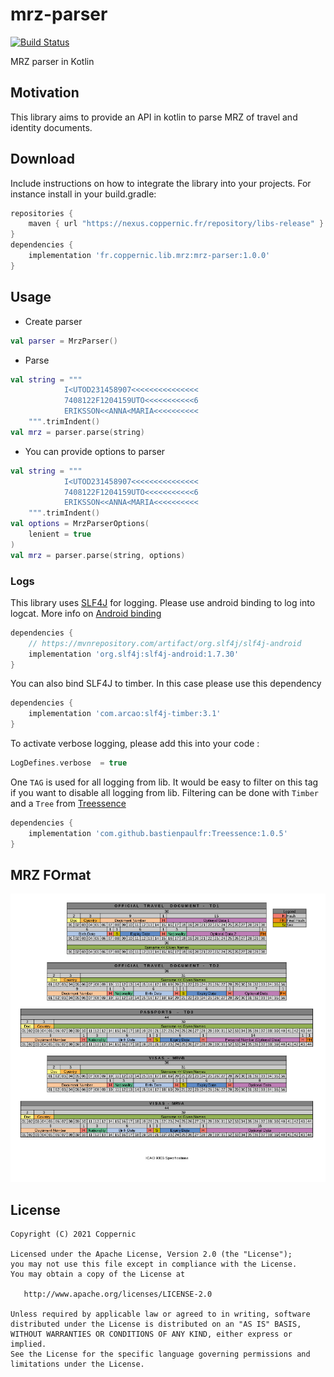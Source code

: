 # mrz-parser

[![Build Status](https://travis-ci.com/Coppernic/mrz-parser.svg?branch=master)](https://travis-ci.com/Coppernic/mrz-parser)

MRZ parser in Kotlin

## Motivation

This library aims to provide an API in kotlin to parse MRZ of travel and identity documents.

## Download

Include instructions on how to integrate the library into your projects. For instance install in your build.gradle:

```groovy
repositories {
    maven { url "https://nexus.coppernic.fr/repository/libs-release" }
}
dependencies {
    implementation 'fr.coppernic.lib.mrz:mrz-parser:1.0.0'
}
```

## Usage

- Create parser

```kotlin
val parser = MrzParser()
```

- Parse

```kotlin
val string = """
            I<UTOD231458907<<<<<<<<<<<<<<<
            7408122F1204159UTO<<<<<<<<<<<6
            ERIKSSON<<ANNA<MARIA<<<<<<<<<<
    """.trimIndent()
val mrz = parser.parse(string)
```

- You can provide options to parser

```kotlin
val string = """
            I<UTOD231458907<<<<<<<<<<<<<<<
            7408122F1204159UTO<<<<<<<<<<<6
            ERIKSSON<<ANNA<MARIA<<<<<<<<<<
    """.trimIndent()
val options = MrzParserOptions(
    lenient = true
)
val mrz = parser.parse(string, options)
```

### Logs

This library uses [SLF4J](http://www.slf4j.org/) for logging. Please use android binding to
log into logcat. More info on [Android binding](http://www.slf4j.org/android/)

```groovy
dependencies {
    // https://mvnrepository.com/artifact/org.slf4j/slf4j-android
    implementation 'org.slf4j:slf4j-android:1.7.30'
}
```

You can also bind SLF4J to timber. In this case please use this dependency

```groovy
dependencies {
    implementation 'com.arcao:slf4j-timber:3.1'
}
```

To activate verbose logging, please add this into your code :

```kotlin
LogDefines.verbose  = true
```

One `TAG` is used for all logging from lib. It would be easy to filter on this tag if you
want to disable all logging from lib. Filtering can be done with `Timber` and a `Tree`
from [Treessence](https://github.com/bastienpaulfr/Treessence)


```groovy
dependencies {
    implementation 'com.github.bastienpaulfr:Treessence:1.0.5'
}
```

## MRZ FOrmat

![image](docs/img/Fields_Distribution.png)

## License

    Copyright (C) 2021 Coppernic

    Licensed under the Apache License, Version 2.0 (the "License");
    you may not use this file except in compliance with the License.
    You may obtain a copy of the License at

       http://www.apache.org/licenses/LICENSE-2.0

    Unless required by applicable law or agreed to in writing, software
    distributed under the License is distributed on an "AS IS" BASIS,
    WITHOUT WARRANTIES OR CONDITIONS OF ANY KIND, either express or implied.
    See the License for the specific language governing permissions and
    limitations under the License.

